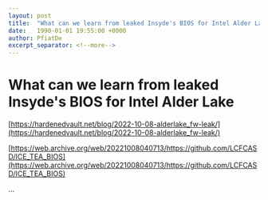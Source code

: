 ```yaml
---
layout: post
title:  "What can we learn from leaked Insyde's BIOS for Intel Alder Lake"
date:   1990-01-01 19:55:00 +0000
author: PfiatDe
excerpt_separator: <!--more-->
---
```


# What can we learn from leaked Insyde's BIOS for Intel Alder Lake

[https://hardenedvault.net/blog/2022-10-08-alderlake_fw-leak/](https://hardenedvault.net/blog/2022-10-08-alderlake_fw-leak/)

[https://web.archive.org/web/20221008040713/https://github.com/LCFCASD/ICE_TEA_BIOS](https://web.archive.org/web/20221008040713/https://github.com/LCFCASD/ICE_TEA_BIOS)

...
<!--more-->

